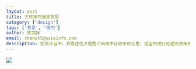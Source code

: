 ```yaml
---
layout: post
title: 三种技巧搞定背景
category: ['design']
tags: ['背景', '技巧']
author: 陈文婷
email: chenwt5@asiainfo.com
description: 在设计当中，背景往往占据整个画面中比较多的比重，适当的进行处理可使画面视觉呈现的品质增强。
---
```


![](/images/chenwt/background-skill.jpg)
